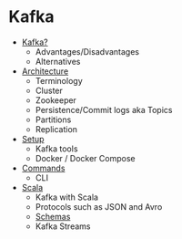 # Kafka

- [Kafka?](docs/about.md)
  - Advantages/Disadvantages
  - Alternatives
- [Architecture](docs/architecture.md)
  - Terminology
  - Cluster
  - Zookeeper
  - Persistence/Commit logs aka Topics
  - Partitions
  - Replication
- [Setup](docs/setup.md)
  - Kafka tools
  - Docker / Docker Compose
- [Commands](docs/commands.md)
  - CLI
- [Scala](docs/scala.md)
  - Kafka with Scala
  - Protocols such as JSON and Avro
  - [Schemas](docs/schemas.md)
  - Kafka Streams
